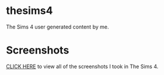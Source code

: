# thesims4
The Sims 4 user generated content by me.

# Screenshots
[CLICK HERE](https://photos.app.goo.gl/DEgQCbPKJ7MNyRRQA) to view all of the screenshots I took in The Sims 4.
